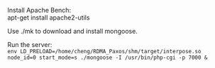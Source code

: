 Install Apache Bench:  
apt-get install apache2-utils


Use ./mk to download and install mongoose.  

Run the server:  
`env LD_PRELOAD=/home/cheng/RDMA_Paxos/shm/target/interpose.so node_id=0 start_mode=s ./mongoose -I /usr/bin/php-cgi -p 7000 &`
